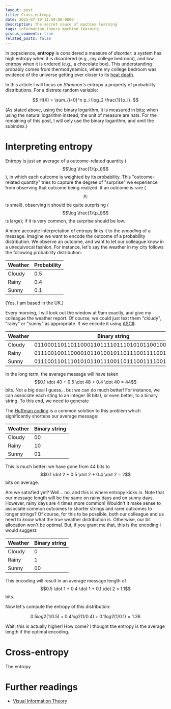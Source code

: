 ```yaml
---
layout: post
title: Cross-entropy
date: 2025-07-10 11:59:00-0000
description: The secret sauce of machine learning
tags: information_theory machine_learning
giscus_comments: true
related_posts: false
---
```


In popscience, **entropy** is considered a measure of _disorder_: a system has high entropy when it is disordered (e.g., my college bedroom), and low entropy when it is ordered (e.g., a chocolate box). This understanding probably comes from thermodynamics, where my college bedroom was evidence of the universe getting ever closer to its [heat death](https://en.wikipedia.org/wiki/Heat_death_of_the_universe).

In this article I will focus on _Shannon's_ entropy a property of probability distributions. For a distrete random variable:

$$
H(X) = \sum_{i=0}^n p_i \log_2 \frac{1}{p_i}.
$$

(As stated above, using the binary logarithm, it is measured in [bits](https://en.wikipedia.org/wiki/Bit); when using the natural logarithm instead, the unit of measure are nats. For the remaining of this post, I will only use the binary logarithm, and omit the subindex.)

# Interpreting entropy

Entropy is just an average of a outcome-related quantity ($$\log \frac{1}{p_i}$$), in which each outcome is weighted by its probability. This "outcome-related quantity" tries to capture the degree of "surprise" we experience from observing that outcome being realized: if an outcome is rare ($$p_i$$ is small), observing it should be quite surprising ($$\log \frac{1}{p_i}$$ is large); if it is very common, the surprise should be low.

<!-- Why the logarithm? Probabilities multiply, surprises add up (?) -->

A more accurate interpretation of entropy links it to the _encoding_ of a message. Imagine we want to encode the outcome of a probability distribution. We observe an outcome, and want to let our colleague know in a unequivocal fashion. For instance, let's say the weather in my city follows the following probability distribution:

| Weather | Probability |
| ------- | ----------- |
| Cloudy  | 0.5         |
| Rainy   | 0.4         |
| Sunny   | 0.1         |

(Yes, I am based in the UK.)

Every morning, I will look out the window at 9am exactly, and give my colleague the weather report. Of course, we could just text them "cloudy", "rainy" or "sunny" as appropriate. If we encode it using [ASCII](https://en.wikipedia.org/wiki/ASCII):

| Weather | Binary string                                    |
| ------- | ------------------------------------------------ |
| Cloudy  | 011000110110110001101111011101010110010001111001 |
| Rainy   | 0111001001100001011010010110111001111001         |
| Sunny   | 0111001101110101011011100110111001111001         |

In the long term, the average message will have taken $$0.1 \dot 40 + 0.5 \dot 48 + 0.4 \dot 40 = 44$$ bits. Not a big deal I guess... but we can do much better! For instance, we can associate each sting to an integer (8 bits), or even better, to a binary string. To this end, we need to generate

The [Huffman coding](https://en.wikipedia.org/wiki/Huffman_coding) is a common solution to this problem which significantly shortens our average message:

| Weather | Binary string |
| ------- | ------------- |
| Cloudy  | 00            |
| Rainy   | 10            |
| Sunny   | 01            |

This is much better: we have gone from 44 bits to $$0.1 \dot 2 + 0.5 \dot 2 + 0.4 \dot 2 = 2$$ bits on average.

Are we satisfied yet? Well... no, and this is where entropy kicks in. Note that our message length will be the same on rainy days and on sunny days. However, rainy days are 4 times more common! Wouldn't it make sense to associate common outcomes to shorter strings and rarer outcomes to longer strings? Of course, for this to be possible, both our colleague and us need to _know_ what the true weather distribution is. Otherwise, our bit allocation won't be optimal. But, if you grant me that, this is the encoding I would suggest:

| Weather | Binary string |
| ------- | ------------- |
| Cloudy  | 0             |
| Rainy   | 1             |
| Sunny   | 00            |

This encoding will result in an average message length of $$0.5 \dot 1 + 0.4 \dot 1 + 0.1 \dot 2 = 1.1$$ bits.

Now let's compute the entropy of this distribution:

$$
0.5 log2 (1/0.5) + 0.4 log2 (1/0.4) + 0.1 log2 (1/0.1) = 1.36
$$

Wait, this is actually higher! How come? I thought the entropy is the average length if the optimal encoding.

# Cross-entropy

The entropy

# Further readings

- [Visual Information Theory](https://colah.github.io/posts/2015-09-Visual-Information/)
